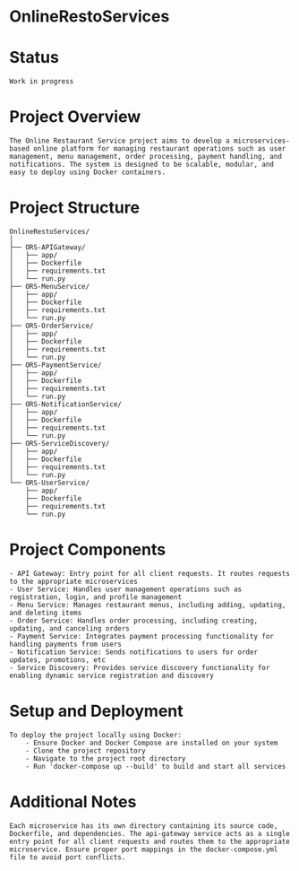 # OnlineRestoServices

# Status
    Work in progress

# Project Overview
    The Online Restaurant Service project aims to develop a microservices-based online platform for managing restaurant operations such as user management, menu management, order processing, payment handling, and notifications. The system is designed to be scalable, modular, and easy to deploy using Docker containers.

# Project Structure
    OnlineRestoServices/
    │
    ├── ORS-APIGateway/
    │   ├── app/
    │   ├── Dockerfile
    │   ├── requirements.txt
    │   └── run.py
    ├── ORS-MenuService/
    │   ├── app/
    │   ├── Dockerfile
    │   ├── requirements.txt
    │   └── run.py
    ├── ORS-OrderService/
    │   ├── app/
    │   ├── Dockerfile
    │   ├── requirements.txt
    │   └── run.py
    ├── ORS-PaymentService/
    │   ├── app/
    │   ├── Dockerfile
    │   ├── requirements.txt
    │   └── run.py
    ├── ORS-NotificationService/
    │   ├── app/
    │   ├── Dockerfile
    │   ├── requirements.txt
    │   └── run.py
    ├── ORS-ServiceDiscovery/
    │   ├── app/
    │   ├── Dockerfile
    │   ├── requirements.txt
    │   └── run.py
    └── ORS-UserService/
        ├── app/
        ├── Dockerfile
        ├── requirements.txt
        └── run.py

# Project Components
    - API Gateway: Entry point for all client requests. It routes requests to the appropriate microservices
    - User Service: Handles user management operations such as registration, login, and profile management
    - Menu Service: Manages restaurant menus, including adding, updating, and deleting items
    - Order Service: Handles order processing, including creating, updating, and canceling orders
    - Payment Service: Integrates payment processing functionality for handling payments from users
    - Notification Service: Sends notifications to users for order updates, promotions, etc
    - Service Discovery: Provides service discovery functionality for enabling dynamic service registration and discovery

# Setup and Deployment
    To deploy the project locally using Docker:
        - Ensure Docker and Docker Compose are installed on your system
        - Clone the project repository
        - Navigate to the project root directory
        - Run 'docker-compose up --build' to build and start all services

# Additional Notes
    Each microservice has its own directory containing its source code, Dockerfile, and dependencies. The api-gateway service acts as a single entry point for all client requests and routes them to the appropriate microservice. Ensure proper port mappings in the docker-compose.yml file to avoid port conflicts.
